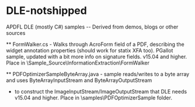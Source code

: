 # DLE-notshipped

APDFL DLE (mostly C#) samples -- Derived from demos, blogs or other sources

** FormWalker.cs - Walks through AcroForm field of a PDF, describing the widget annotation properties (should work for statix XFA too). PGallot sample, updated with a bit more info on signature fields.  v15.04 and higher. Place in \Sample_Source\InformationExtraction\FormWalker

** PDFOptimizerSampleByteArray.java - sample reads/writes to a byte array and uses ByteArrayInputStream and ByteArrayOutputStream 
 * to construct the ImageInputStream/ImageOutputStream that DLE needs  v15.04 and higher. Place in \samples\PDFOptimizerSample folder.
